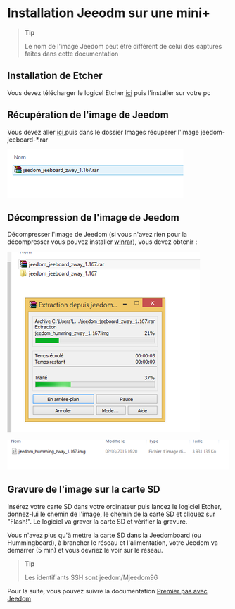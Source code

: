 # Installation Jeeodm sur une mini+

> **Tip**
>
> Le nom de l'image Jeedom peut être différent de celui des captures faites dans cette documentation

## Installation de Etcher

Vous devez télécharger le logicel Etcher [ici](https://etcher.io/) puis l'installer sur votre pc

## Récupération de l'image de Jeedom

Vous devez aller [ici](https://images.jeedom.com/jeeboard/),puis dans le dossier Images récuperer l'image jeedom-jeeboard-\*.rar

![install humming 1](images/install_humming_1.PNG)

## Décompression de l'image de Jeedom

Décompresser l'image de Jeedom (si vous n'avez rien pour la décompresser vous pouvez installer [winrar](http://www.clubic.com/telecharger-fiche9632-winrar.html)), vous devez obtenir :

![install humming 2](images/install_humming_2.PNG)

![install humming 8](images/install_humming_8.PNG)

## Gravure de l'image sur la carte SD

Insérez votre carte SD dans votre ordinateur puis lancez le logiciel Etcher, donnez-lui le chemin de l'image, le chemin de la carte SD et cliquez sur "Flash!". Le logiciel va graver la carte SD et vérifier la gravure.

Vous n'avez plus qu'à mettre la carte SD dans la Jeedomboard (ou Hummingboard), à brancher le réseau et l'alimentation, votre Jeedom va démarrer (5 min) et vous devriez le voir sur le réseau.

> **Tip**
>
> Les identifiants SSH sont jeedom/Mjeedom96

Pour la suite, vous pouvez suivre la documentation [Premier pas avec Jeedom](https://doc.jeedom.com/en_US/premiers-pas/index.html)

